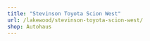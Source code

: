 ```yaml
---
title: "Stevinson Toyota Scion West"
url: /lakewood/stevinson-toyota-scion-west/
shop: Autohaus
---
```

